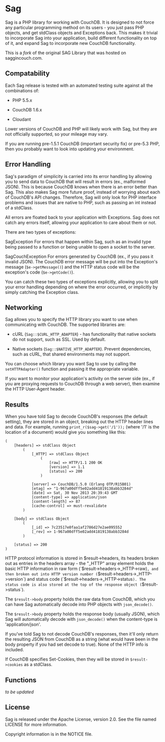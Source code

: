 Sag
===

Sag is a PHP library for working with CouchDB. It is designed to not force any
particular programming method on its users - you just pass PHP objects, and get
stdClass objects and Exceptions back. This makes it trivial to incorporate Sag
into your application, build different functionality on top of it, and expand
Sag to incorporate new CouchDB functionality.

This is a *fork* of the original SAG Library that was hosted on saggincouch.com.

Compatability
-------------

Each Sag release is tested with an automated testing suite against all the
combinations of:

  - PHP 5.5.x

  - CouchDB 1.6.x

  - Cloudant

Lower versions of CouchDB and PHP will likely work with Sag, but they are not
officially supported, so your mileage may vary.

If you are running pre-1.5.1 CouchDB (important security fix) or pre-5.3 PHP,
then you probably want to look into updating your environment.

Error Handling
--------------

Sag's paradigm of simplicity is carried into its error handling by allowing you
to send data to CouchDB that will result in errors (ex., malformed JSON). This
is because CouchDB knows when there is an error better than Sag. This also
makes Sag more future proof, instead of worrying about each of CouchDB's API
changes. Therefore, Sag will only look for PHP interface problems and issues
that are native to PHP, such as passing an int instead of a stdClass.

All errors are floated back to your application with Exceptions. Sag does not
catch any errors itself, allowing your application to care about them or not.

There are two types of exceptions: 

SagException            For errors that happen within Sag, such as an invalid
                        type being passed to a function or being unable to open
                        a socket to the server.

SagCouchException       For errors generated by CouchDB (ex., if you pass it
                        invalid JSON). The CouchDB error message will be put
                        into the Exception's message (`$e->getMessage()`) and the
                        HTTP status code will be the exception's code
                        (`$e->getCode()`).

You can catch these two types of exceptions explicitly, allowing you to split
your error handling depending on where the error occurred, or implicitly by
simply catching the Exception class.

Networking
----------

Sag allows you to specify the HTTP library you want to use when communicating
with CouchDB. The supported libraries are:

  - cURL (`Sag::$CURL_HTTP_ADAPTER`) - has functionality that native sockets do
    not support, such as SSL. Used by default.

  - Native sockets (`Sag::$NATIVE_HTTP_ADAPTER`). Prevent dependencies, such as
    cURL, that shared environments may not support.

You can choose which library you want Sag to use by calling the
`setHTTPAdapter()` function and passing it the appropriate variable.

If you want to monitor your application's activity on the server side (ex., if
you are proxying requests to CouchDB through a web server), then examine the
HTTP User-Agent header.

Results
-------

When you have told Sag to decode CouchDB's responses (the default setting),
they are stored in an object, breaking out the HTTP header lines and data. For
example, running `print_r($sag->get('/1'));` (where '/1' is the location of a
document) would give you something like this:

```
(
    [headers] => stdClass Object
        (
            [_HTTP] => stdClass Object
                (
                    [raw] => HTTP/1.1 200 OK
                    [version] => 1.1
                    [status] => 200
                )

            [server] => CouchDB/1.5.0 (Erlang OTP/R15B01)
            [etag] => "1-967a00dff5e02add41819138abb3284d"
            [date] => Sat, 30 Nov 2013 20:39:43 GMT
            [content-type] => application/json
            [content-length] => 87
            [cache-control] => must-revalidate
        )

    [body] => stdClass Object
        (
            [_id] => 7c23517e0faa1af2786d27e2ae095552
            [_rev] => 1-967a00dff5e02add41819138abb3284d
        )

    [status] => 200
)
```

HTTP protocol information is stored in $result->headers, its headers broken out
as entries in the headers array - the "_HTTP" array element holds the basic
HTTP information in raw form (`$result->headers->_HTTP->raw)`, and then broken
out into HTTP version number (`$result->headers->_HTTP->version`) and status code
(`$result->headers->_HTTP->status`). The status code is also stored at the top of
the response object (`$result->status`).

The `$result->body` property holds the raw data from CouchDB, which you can have
Sag automatically decode into PHP objects with `json_decode()`.

The `$result->body` property holds the response body (usually JSON), which Sag
will automatically decode with `json_decode()` when the content-type is
'application/json'.

If you've told Sag to not decode CouchDB's responses, then it'll only return
the resulting JSON from CouchDB as a string (what would have been in the body
property if you had set decode to true). None of the HTTP info is included.

If CouchDB specifies Set-Cookies, then they will be stored in `$result->cookies`
as a stdClass.

Functions
---------

_to be updated_

License
-------

Sag is released under the Apache License, version 2.0. See the file named
LICENSE for more information.

Copyright information is in the NOTICE file.

